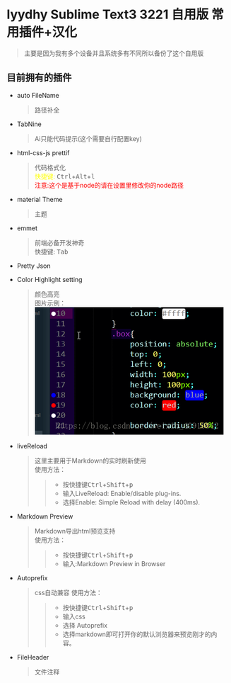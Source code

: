 lyydhy Sublime Text3 3221 自用版 常用插件+汉化
===
>主要是因为我有多个设备并且系统多有不同所以备份了这个自用版

目前拥有的插件
---
* auto FileName
	>路径补全

* TabNine
	>Ai只能代码提示(这个需要自行配置key)

* html-css-js prettif
    >代码格式化   
    ><font color=yellow>快捷键:</font> <kbd>Ctrl</kbd>+<kbd>Alt</kbd>+<kbd>l</kbd>  
	><font color=red>注意:这个是基于node的请在设置里修改你的node路径</font>
* material Theme
	>主题

* emmet
	>前端必备开发神奇  
	>快捷键: <kbd>Tab</kbd>

* Pretty Json

* Color Highlight setting
	>颜色高亮  
	>图片示例：  
	>![示例](img/1.png)

* liveReload
	>这里主要用于Markdown的实时刷新使用  
	>使用方法：  
	>>* 按快捷键<kbd>Ctrl</kbd>+<kbd>Shift</kbd>+<kbd>p</kbd>  
	>>* 输入LiveReload: Enable/disable plug-ins.  
	>>* 选择Enable: Simple Reload with delay (400ms).  

* Markdown Preview
	>Markdown导出html预览支持  
	>使用方法：  
	>>* 按快捷键<kbd>Ctrl</kbd>+<kbd>Shift</kbd>+<kbd>p</kbd>  
	>>* 输入:Markdown Preview in Browser  
* Autoprefix
	>css自动兼容
	>使用方法：  
	>>* 按快捷键<kbd>Ctrl</kbd>+<kbd>Shift</kbd>+<kbd>p</kbd>  
	>>* 输入css  
	>>* 选择 Autoprefix
	>>* 选择markdown即可打开你的默认浏览器来预览刚才的内容。  

* FileHeader
	>文件注释  
